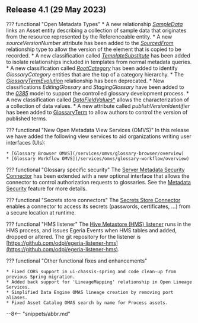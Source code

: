 <!-- SPDX-License-Identifier: CC-BY-4.0 -->
<!-- Copyright Contributors to the Egeria project. -->


## Release 4.1 (29 May 2023)


??? functional "Open Metadata Types"
    * A new relationship [*SampleData*](/types/0/0010-Basic-Model) links an Asset entity describing a collection of sample data that originates from the resource represented by the Referenceable entity.
    * A new *sourceVersionNumber* attribute has been added to the [*SourcedFrom*](/types/0/0011-Managing-Referenceables) relationship type to allow the version of the element that is copied to be recorded.
    * A new classification called [*TemplateSubstitute*](/types/0/0011-Managing-Referenceables) has been added to isolate relationships included in templates from normal metadata queries.
    * A new classification called [*RootCategory*](/types/3/0320-Category-Hierarchy) has been added to identify *GlossaryCategory* entities that are the top of a category hierarchy.
    * The [*GlossaryTermEvolution*](/types/3/0385-Controlled-Glossary-Development) relationship has been deprecated.
    * New classifications *EditingGlossary* and *StagingGlossary* have been added to the [*0385*](/types/3/0385-Controlled-Glossary-Development) model to support the controlled glossary development process.
    * A new classification called [*DataFieldValues**](/types/2/0210-Data-Stores) allows the characterization of a collection of data values.
    * A new attribute called *publishVersionIdentifier* has been added to [GlossaryTerm](/types/3/0330-Terms) to allow authors to control the version of published terms.

??? functional "New Open Metadata View Services (OMVS)"
    In this release we have added the following view services to aid organizations writing user interfaces (UIs):

    * [Glossary Browser OMVS](/services/omvs/glossary-browser/overview)
    * [Glossary Workflow OMVS](/services/omvs/glossary-workflow/overview)

??? functional "Glossary specific security"
    The [Server Metadata Security Connector](/concepts/server-metadata-security-connector) has been extended with a new optional interface that allows the connector to control authorization requests to glossaries.  See the [Metadata Security](/features/metadata-security/overview) feature for more details.

??? functional "Secrets store connectors"
    The [Secrets Store Connector](/concepts/secrets-store-connector) enables a connector to access its secrets (passwords, certificates, ...) from a secure location at runtime.

??? functional "HMS listener"
    The [Hive Metastore (HMS) listener](/connectors/repository/hms/overview/#using-with-the-hive-metastore-listener) runs in the HMS process,
    and issues Egeria Events when HMS tables and added, dropped or altered. The git repository for the listener is [https://github.com/odpi/egeria-listener-hms](https://github.com/odpi/egeria-listener-hms).

??? functional "Other functional fixes and enhancements"

    * Fixed CORS support in ui-chassis-spring and code clean-up from previous Spring migration.
    * Added back support for 'LineageMapping' relationship in Open Lineage Services.
    * Simplified Data Engine OMAS lineage creation by removing port aliases.
    * Fixed Asset Catalog OMAS search by name for Process assets.
    




--8<-- "snippets/abbr.md"
